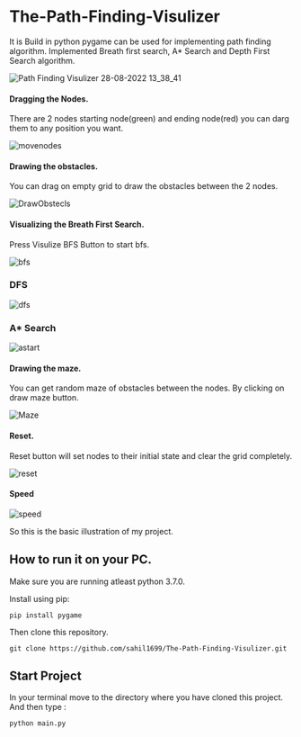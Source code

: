 # The-Path-Finding-Visulizer

It is Build in python pygame can be used for implementing path finding algorithm. Implemented Breath first search, A* Search and Depth First Search algorithm.

![Path Finding Visulizer 28-08-2022 13_38_41](https://user-images.githubusercontent.com/52308072/187064418-25d12cbd-3173-42b0-adcc-b315152ac87a.png)


#### Dragging the Nodes.
There are 2 nodes starting node(green) and ending node(red) you can darg  them to any position you want.

![movenodes](https://user-images.githubusercontent.com/52308072/187064920-46c04ca7-2800-4dc7-8c26-864787f5e194.gif)

#### Drawing the obstacles.
You can drag on empty grid to draw the obstacles between the 2 nodes. 

![DrawObstecls](https://user-images.githubusercontent.com/52308072/187067776-8bce03a2-d01d-4d71-a064-695fe0fa468f.gif)


#### Visualizing the Breath First Search.
Press Visulize BFS Button to start bfs.

![bfs](https://user-images.githubusercontent.com/52308072/187067818-1aa90971-bf1a-4518-9a43-5d8a14f52ec3.gif)

### DFS

![dfs](https://user-images.githubusercontent.com/52308072/187067968-c59ac1de-eab2-49dc-9751-9f4fe90c04ef.gif)

### A* Search

![astart](https://user-images.githubusercontent.com/52308072/187068358-5025bb0a-5329-41d7-a27c-8ffd9b5f540e.gif)


#### Drawing the maze.
You can get random maze of obstacles between the nodes. By clicking on draw maze button.

![Maze](https://user-images.githubusercontent.com/52308072/187068451-b65849c5-ec48-49b9-acc2-1531091b8b1b.gif)

#### Reset.
Reset button will set nodes to their initial  state and clear the grid completely.

![reset](https://user-images.githubusercontent.com/52308072/187068498-611c79fb-4fbe-4c6e-b492-c53e2a7dfdf9.png)

#### Speed

![speed](https://user-images.githubusercontent.com/52308072/187068569-ecce4cb4-021b-4cca-9d17-c997b1da0cc4.png)

So this is the basic illustration of my project.

## How to run it on your PC.
Make sure you are running atleast python 3.7.0.

Install using pip:
```
pip install pygame
```
Then clone this repository.
```
git clone https://github.com/sahil1699/The-Path-Finding-Visulizer.git
```

## Start Project
In your terminal move to the directory where you have cloned this project.
And then type :
```
python main.py
```
